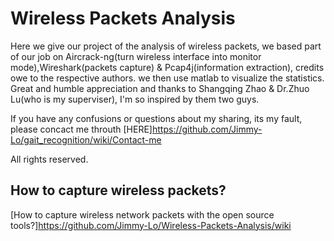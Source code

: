 # Wireless Packets Analysis
Here we give our project of the analysis of wireless packets, we based part of our job on Aircrack-ng(turn wireless interface into monitor mode),Wireshark(packets capture) & Pcap4j(information extraction), credits owe to the respective authors. 
we then use matlab to visualize the statistics. Great and humble appreciation and thanks to Shangqing Zhao & Dr.Zhuo Lu(who is my superviser), I'm so inspired by them two guys. 

If you have any confusions or questions about my sharing, its my fault, please concact me throuth [HERE]https://github.com/Jimmy-Lo/gait_recognition/wiki/Contact-me  

All rights reserved.

## How to capture wireless packets?
[How to capture wireless network packets with the open source tools?]https://github.com/Jimmy-Lo/Wireless-Packets-Analysis/wiki
